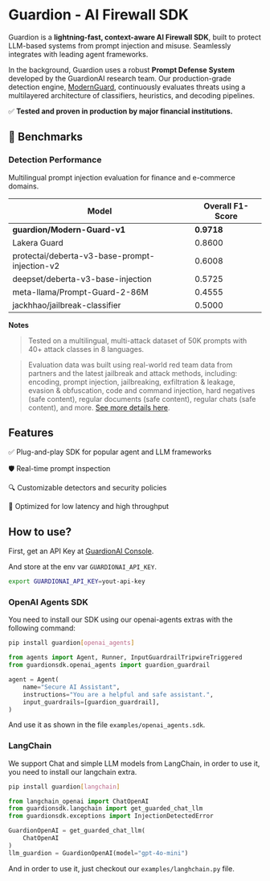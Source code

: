 # Guardion - AI Firewall SDK

Guardion is a **lightning-fast, context-aware AI Firewall SDK**, built to protect LLM-based systems from prompt injection and misuse. Seamlessly integrates with leading agent frameworks.

In the background, Guardion uses a robust **Prompt Defense System** developed by the GuardionAI research team. Our production-grade detection engine, [ModernGuard](https://docs.guardion.ai/modern-guard), continuously evaluates threats using a multilayered architecture of classifiers, heuristics, and decoding pipelines.

✅ **Tested and proven in production by major financial institutions.**  

## 🔬 Benchmarks

### Detection Performance
Multilingual prompt injection evaluation for finance and e-commerce domains.

| Model                                                  | Overall F1-Score |
|--------------------------------------------------------|------------------|
| **guardion/Modern-Guard-v1**                           | **0.9718**       |
| Lakera Guard                                            | 0.8600           |
| protectai/deberta-v3-base-prompt-injection-v2          | 0.6008           |
| deepset/deberta-v3-base-injection                      | 0.5725           |
| meta-llama/Prompt-Guard-2-86M                           | 0.4555           |
| jackhhao/jailbreak-classifier                          | 0.5000           |

**Notes**
> Tested on a multilingual, multi-attack dataset of 50K prompts with 40+ attack classes in 8 languages.

> Evaluation data was built using real-world red team data from partners and the latest jailbreak and attack methods, including: encoding, prompt injection, jailbreaking, exfiltration & leakage, evasion & obfuscation, code and command injection, hard negatives (safe content), regular documents (safe content), regular chats (safe content), and more. [See more details here](https://docs.guardion.ai/modern-guard).

## Features

✅ Plug-and-play SDK for popular agent and LLM frameworks

🛡️ Real-time prompt inspection

🔍 Customizable detectors and security policies

🚀 Optimized for low latency and high throughput

## How to use?

First, get an API Key at [GuardionAI Console](https://guardion.ai).

And store at the env var `GUARDIONAI_API_KEY`.

```bash
export GUARDIONAI_API_KEY=yout-api-key
```

### OpenAI Agents SDK

You need to install our SDK using our openai-agents extras with the following command:

```bash
pip install guardion[openai_agents]
```

```python
from agents import Agent, Runner, InputGuardrailTripwireTriggered
from guardionsdk.openai_agents import guardion_guardrail

agent = Agent(
    name="Secure AI Assistant",
    instructions="You are a helpful and safe assistant.",
    input_guardrails=[guardion_guardrail],
)
```

And use it as shown in the file `examples/openai_agents.sdk`.

### LangChain

We support Chat and simple LLM models from LangChain, in order to use it, you need to install our langchain extra.

```bash
pip install guardion[langchain]
```
```python
from langchain_openai import ChatOpenAI
from guardionsdk.langchain import get_guarded_chat_llm
from guardionsdk.exceptions import InjectionDetectedError

GuardionOpenAI = get_guarded_chat_llm(
    ChatOpenAI
)
llm_guardion = GuardionOpenAI(model="gpt-4o-mini")
```

And in order to use it, just checkout our `examples/langhchain.py` file.
